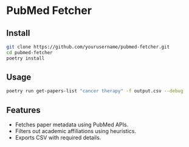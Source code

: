 # PubMed Fetcher

## Install

```bash
git clone https://github.com/yourusername/pubmed-fetcher.git
cd pubmed-fetcher
poetry install
```

## Usage

```bash
poetry run get-papers-list "cancer therapy" -f output.csv --debug
```

## Features

- Fetches paper metadata using PubMed APIs.
- Filters out academic affiliations using heuristics.
- Exports CSV with required details.
